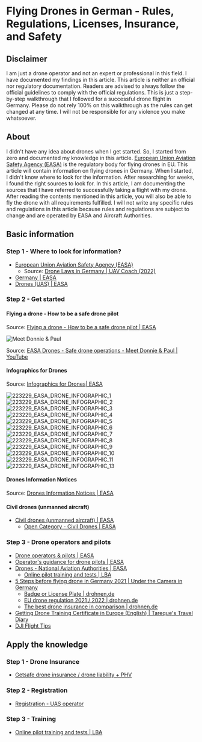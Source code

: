 # Flying Drones in German - Rules, Regulations, Licenses, Insurance, and Safety

## Disclaimer

I am just a drone operator and not an expert or professional in this field. I have documented my findings in this
article. This article is neither an official nor regulatory documentation. Readers are advised to always follow the
official guidelines to comply with the official regulations. This is just a step-by-step walkthrough that I followed
for a successful drone flight in Germany. Please do not rely 100% on this walkthrough as the rules can get changed at
any time. I will not be responsible for any violence you make whatsoever.

## About

I didn't have any idea about drones when I get started. So, I started from zero and documented my knowledge in this
article. [European Union Aviation Safety Agency (EASA)](https://www.easa.europa.eu/) is the regulatory body for flying
drones in EU. This article will contain information on flying drones in Germany. When I started, I didn't know where to
look for the information. After researching for weeks, I found the right sources to look for. In this article, I am
documenting the sources that I have referred to successfully taking a flight with my drone. After reading the contents
mentioned in this article, you will also be able to fly the drone with all requirements fulfilled. I will not write any
specific rules and regulations in this article because rules and regulations are subject to change and are operated by
EASA and Aircraft Authorities.

## Basic information

### Step 1 - Where to look for information?

* [European Union Aviation Safety Agency (EASA)](https://www.easa.europa.eu/)
  * Source: [Drone Laws in Germany | UAV Coach (2022)](https://uavcoach.com/drone-laws-in-germany/)
* [Germany | EASA](https://www.easa.europa.eu/light/topics/germany)
* [Drones (UAS) | EASA](https://www.easa.europa.eu/the-agency/faqs/drones-uas)

### Step 2 - Get started

#### Flying a drone - How to be a safe drone pilot

Source: [Flying a drone - How to be a safe drone pilot | EASA](https://www.easa.europa.eu/light/topics/flying-drone-how-be-safe-drone-pilot)

![Meet Donnie & Paul](files/img/easa_donnie_and_paul.jpg)

Source: [EASA Drones - Safe drone operations - Meet Donnie & Paul | YouTube](https://www.youtube.com/watch?v=l6xHV61jwGo)

#### Infographics for Drones

Source: [Infographics for Drones| EASA](https://www.easa.europa.eu/downloads/120953/en)

![223229_EASA_DRONE_INFOGRAPHIC_1](files/img/infographics_for_drones/GIF_ANIMATIONS/223229_EASA_DRONE_INFOGRAPHIC_1.gif)
![223229_EASA_DRONE_INFOGRAPHIC_2](files/img/infographics_for_drones/GIF_ANIMATIONS/223229_EASA_DRONE_INFOGRAPHIC_2.gif)
![223229_EASA_DRONE_INFOGRAPHIC_3](files/img/infographics_for_drones/GIF_ANIMATIONS/223229_EASA_DRONE_INFOGRAPHIC_3.gif)
![223229_EASA_DRONE_INFOGRAPHIC_4](files/img/infographics_for_drones/GIF_ANIMATIONS/223229_EASA_DRONE_INFOGRAPHIC_4.gif)
![223229_EASA_DRONE_INFOGRAPHIC_5](files/img/infographics_for_drones/GIF_ANIMATIONS/223229_EASA_DRONE_INFOGRAPHIC_5.gif)
![223229_EASA_DRONE_INFOGRAPHIC_6](files/img/infographics_for_drones/GIF_ANIMATIONS/223229_EASA_DRONE_INFOGRAPHIC_6.gif)
![223229_EASA_DRONE_INFOGRAPHIC_7](files/img/infographics_for_drones/GIF_ANIMATIONS/223229_EASA_DRONE_INFOGRAPHIC_7.gif)
![223229_EASA_DRONE_INFOGRAPHIC_8](files/img/infographics_for_drones/GIF_ANIMATIONS/223229_EASA_DRONE_INFOGRAPHIC_8.gif)
![223229_EASA_DRONE_INFOGRAPHIC_9](files/img/infographics_for_drones/GIF_ANIMATIONS/223229_EASA_DRONE_INFOGRAPHIC_9.gif)
![223229_EASA_DRONE_INFOGRAPHIC_10](files/img/infographics_for_drones/GIF_ANIMATIONS/223229_EASA_DRONE_INFOGRAPHIC_10.gif)
![223229_EASA_DRONE_INFOGRAPHIC_11](files/img/infographics_for_drones/GIF_ANIMATIONS/223229_EASA_DRONE_INFOGRAPHIC_11.gif)
![223229_EASA_DRONE_INFOGRAPHIC_13](files/img/infographics_for_drones/GIF_ANIMATIONS/223229_EASA_DRONE_INFOGRAPHIC_13.gif)

#### Drones Information Notices

Source: [Drones Information Notices | EASA](https://www.easa.europa.eu/document-library/general-publications/drones-information-notices)

#### Civil drones (unmanned aircraft)

* [Civil drones (unmanned aircraft) | EASA](https://www.easa.europa.eu/domains/civil-drones)
  * [Open Category - Civil Drones | EASA](https://www.easa.europa.eu/domains/civil-drones/drones-regulatory-framework-background/open-category-civil-drones)

### Step 3 - Drone operators and pilots

* [Drone operators & pilots | EASA](https://www.easa.europa.eu/light/topics/drone-operators-pilots)
* [Operator's guidance for drone pilots | EASA](https://www.easa.europa.eu/light/topics/operators-guidance-drone-pilots)
* [Drones - National Aviation Authorities | EASA](https://www.easa.europa.eu/domains/civil-drones/naa)
  * [Online pilot training and tests | LBA](https://lba-openuav.de/)
* [5 Steps before flying drone in Germany 2021 | Under the Camera in Germany](https://youtu.be/M-FQuPDoE0o)
  * [Badge or License Plate | drohnen.de](https://shop.drohnen.de/laseric/?p=1)
  * [EU drone regulation 2021 / 2022 | drohnen.de](https://www.drohnen.de/20336/drohnen-gesetze-eu/)
  * [The best drone insurance in comparison | drohnen.de](https://www.drohnen.de/32066/versicherungen/)
* [Getting Drone Training Certificate in Europe (English) | Tareque's Travel Diary](https://youtu.be/5vTwmQdbwNc)
* [DJI Flight Tips](https://www.dji.com/de/flyingtips/de)

## Apply the knowledge

### Step 1 - Drone Insurance

* [Getsafe drone insurance / drone liability + PHV](https://www.hellogetsafe.com/en-de/p/drone-de0)

### Step 2 - Registration

* [Registration - UAS operator](https://uas-registration.lba-openuav.de/#/registration/uasOperator)

### Step 3 - Training

* [Online pilot training and tests | LBA](https://lba-openuav.de/)
